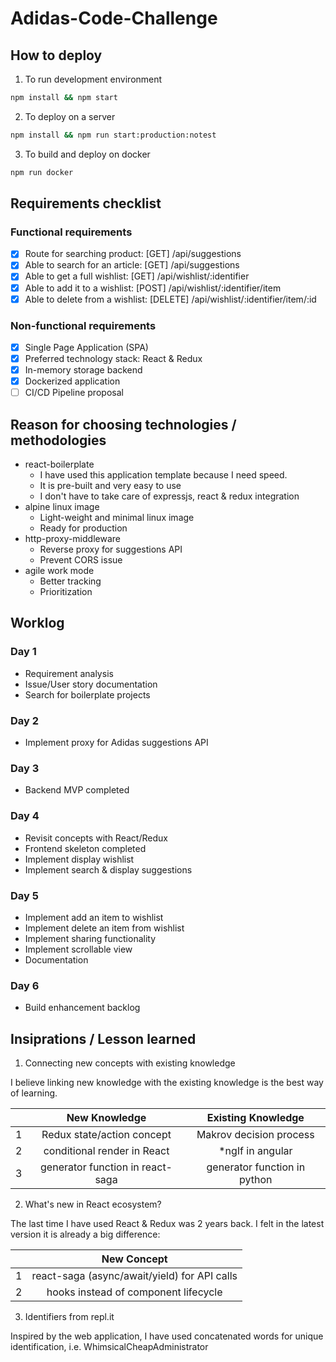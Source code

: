 # Adidas-Code-Challenge
## How to deploy
1. To run development environment
```bash
npm install && npm start
```
2.  To deploy on a server
```bash
npm install && npm run start:production:notest
```
3. To build and deploy on docker
```bash
npm run docker
```
## Requirements checklist
### Functional requirements
- [x] Route for searching product: [GET] /api/suggestions
- [x] Able to search for an article: [GET] /api/suggestions
- [x] Able to get a full wishlist: [GET] /api/wishlist/:identifier
- [x] Able to add it to a wishlist: [POST] /api/wishlist/:identifier/item
- [x] Able to delete from a wishlist: [DELETE] /api/wishlist/:identifier/item/:id
### Non-functional requirements
- [x] Single Page Application (SPA)
- [x] Preferred technology stack: React & Redux
- [x] In-memory storage backend
- [x] Dockerized application
- [ ] CI/CD Pipeline proposal

## Reason for choosing technologies / methodologies 
- react-boilerplate
  - I have used this application template because I need speed.
  - It is pre-built and very easy to use
  - I don't have to take care of expressjs, react & redux integration
- alpine linux image
  - Light-weight and minimal linux image
  - Ready for production
- http-proxy-middleware
  - Reverse proxy for suggestions API
  - Prevent CORS issue
- agile work mode
  - Better tracking
  - Prioritization

## Worklog
### Day 1
- Requirement analysis
- Issue/User story documentation
- Search for boilerplate projects
### Day 2
- Implement proxy for Adidas suggestions API
### Day 3
- Backend MVP completed
### Day 4
- Revisit concepts with React/Redux
- Frontend skeleton completed
- Implement display wishlist
- Implement search & display suggestions
### Day 5
- Implement add an item to wishlist
- Implement delete an item from wishlist
- Implement sharing functionality
- Implement scrollable view
- Documentation
### Day 6
- Build enhancement backlog

## Insiprations / Lesson learned
1. Connecting new concepts with existing knowledge

I believe linking new knowledge with the existing knowledge is the best way of learning.

| |New Knowledge|Existing Knowledge|
|:-:|:-------------:|:-------------:|
|1|Redux state/action concept|Makrov decision process|
|2|conditional render in React|*ngIf in angular|
|3|generator function in react-saga|generator function in python|

2. What's new in React ecosystem?

The last time I have used React & Redux was 2 years back. I felt in the latest version it is already a big difference:

| |New Concept|
|:-:|:-:|
|1|react-saga (async/await/yield) for API calls|
|2|hooks instead of component lifecycle|

3. Identifiers from repl.it

Inspired by the web application, I have used concatenated words for unique identification, i.e. WhimsicalCheapAdministrator